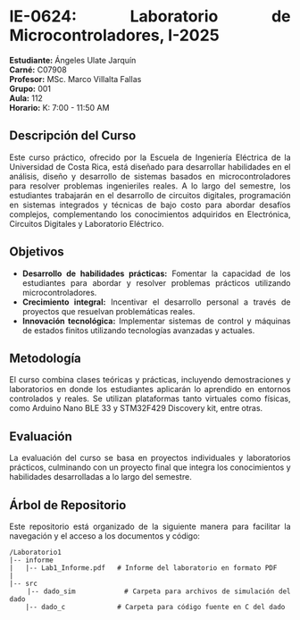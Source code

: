 <div align="justify">

# IE-0624: Laboratorio de Microcontroladores, I-2025

**Estudiante:** Ángeles Ulate Jarquín  
**Carné:** C07908  
**Profesor:** MSc. Marco Villalta Fallas  
**Grupo:** 001  
**Aula:** 112  
**Horario:** K: 7:00 - 11:50 AM  

## Descripción del Curso

Este curso práctico, ofrecido por la Escuela de Ingeniería Eléctrica de la Universidad de Costa Rica, está diseñado para desarrollar habilidades en el análisis, diseño y desarrollo de sistemas basados en microcontroladores para resolver problemas ingenieriles reales. A lo largo del semestre, los estudiantes trabajarán en el desarrollo de circuitos digitales, programación en sistemas integrados y técnicas de bajo costo para abordar desafíos complejos, complementando los conocimientos adquiridos en Electrónica, Circuitos Digitales y Laboratorio Eléctrico.

## Objetivos

- **Desarrollo de habilidades prácticas:** Fomentar la capacidad de los estudiantes para abordar y resolver problemas prácticos utilizando microcontroladores.
- **Crecimiento integral:** Incentivar el desarrollo personal a través de proyectos que resuelvan problemáticas reales.
- **Innovación tecnológica:** Implementar sistemas de control y máquinas de estados finitos utilizando tecnologías avanzadas y actuales.

## Metodología

El curso combina clases teóricas y prácticas, incluyendo demostraciones y laboratorios en donde los estudiantes aplicarán lo aprendido en entornos controlados y reales. Se utilizan plataformas tanto virtuales como físicas, como Arduino Nano BLE 33 y STM32F429 Discovery kit, entre otras.

## Evaluación

La evaluación del curso se basa en proyectos individuales y laboratorios prácticos, culminando con un proyecto final que integra los conocimientos y habilidades desarrolladas a lo largo del semestre.

## Árbol de Repositorio

Este repositorio está organizado de la siguiente manera para facilitar la navegación y el acceso a los documentos y código:

```plaintext
/Laboratorio1
|-- informe
|   |-- Lab1_Informe.pdf   # Informe del laboratorio en formato PDF
|
|-- src
    |-- dado_sim           # Carpeta para archivos de simulación del dado
    |-- dado_c             # Carpeta para código fuente en C del dado
        
       


